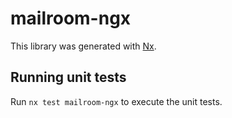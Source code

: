 # mailroom-ngx

This library was generated with [Nx](https://nx.dev).

## Running unit tests

Run `nx test mailroom-ngx` to execute the unit tests.
